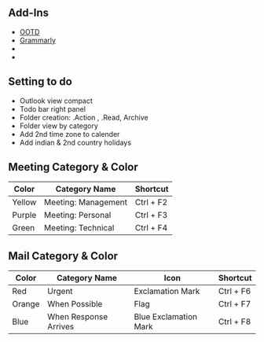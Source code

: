
## Add-Ins

- [OOTD](https://outlookonthedesktop.com/)
- [Grammarly](https://www.grammarly.com/office-addin)
- []()
- []()

## Setting to do

- Outlook view compact
- Todo bar right panel
- Folder creation: .Action , .Read, Archive
- Folder view by category
- Add 2nd time zone to calender
- Add indian & 2nd country holidays

## Meeting Category & Color

| Color  | Category Name  | Shortcut |
|---|---|---|
|  Yellow |  Meeting: Management  | Ctrl + F2 |
| Purple  | Meeting: Personal  |  Ctrl + F3  |
| Green  | Meeting: Technical  |  Ctrl + F4  |


## Mail Category & Color

| Color  | Category Name  | Icon | Shortcut |
|---|---|---|---|
|  Red | Urgent  | Exclamation Mark | Ctrl + F6 |
| Orange  | When Possible  | Flag |  Ctrl + F7 |
| Blue  | When Response Arrives  | Blue Exclamation Mark| Ctrl + F8 |
